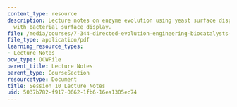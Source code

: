```yaml
---
content_type: resource
description: Lecture notes on enzyme evolution using yeast surface display compared
  with bacterial surface display.
file: /media/courses/7-344-directed-evolution-engineering-biocatalysts-spring-2008/5037b782f91706621fb616ea1305ec74_ses10_ln.pdf
file_type: application/pdf
learning_resource_types:
- Lecture Notes
ocw_type: OCWFile
parent_title: Lecture Notes
parent_type: CourseSection
resourcetype: Document
title: Session 10 Lecture Notes
uid: 5037b782-f917-0662-1fb6-16ea1305ec74
---
```

